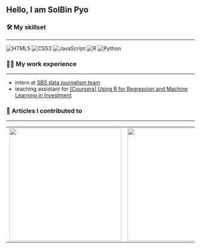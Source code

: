 ## Hello, I am SolBin Pyo

  
### 🛠 My skillset
___
![HTML5](https://img.shields.io/badge/-HTML5-F05032?style=for-the-badge&logo=html5&logoColor=ffffff)
![CSS3](https://img.shields.io/badge/-CSS3-007ACC?style=for-the-badge&logo=css3)
![JavaScript](https://img.shields.io/badge/-JavaScript-%23F7DF1C?style=for-the-badge&logo=javascript&logoColor=000000&labelColor=%23F7DF1C&color=%23FFCE5A)
![R](https://img.shields.io/badge/R-programming-blue)
![Python](https://img.shields.io/badge/python-jupyter-blue)

  

### 🏃‍♀️ My work experience
___
* intern at [SBS data journalism team](https://news.sbs.co.kr/news/mabuList.do)
* teaching assistant for [[Coursera] Using R for Regression and Machine Learning in Investment](https://www.coursera.org/learn/using-r-for-regression-and-machine-learning-in-investment)


  
### 👀 Articles I contributed to
___

<table>
  <tbody>
    <tr>
      <td>
        <a href="https://stibee.com/api/v1.0/emails/share/3Zs5rNS5MSjNNX5q1zgEtF9XdfT9JzQ=" title="내가 보는 유튜브의
나비효과는?">
         <img align="center" src="https://img.stibee.com/23595_1661245997.jpg" width="300" alt-text="">
        </a>
      </td>
      <td>
        <a href="https://stibee.com/api/v1.0/emails/share/1GStNG89kxceqBsKuiMVlIQ4CD918J8=" title="수해는 사회적 약자를
먼저 삼킨다">
          <img align="center" src="https://img.stibee.com/23595_1660721777.jpg" width="300" alt-text="">
        </a>
      </td>
      <td>
        <a href="https://stibee.com/api/v1.0/emails/share/NeBgQl-V2okoSd1LihEvUnUS-UA9VA0=" title="인구 감소는 처음이라…
어떻게 해야 할까?">
        <img align="center" src="https://img.stibee.com/23595_1660117595.jpg" width="300" alt-text="Git tutorial">
          </a>
      </td>
    </tr>
  </tbody>
</table>
